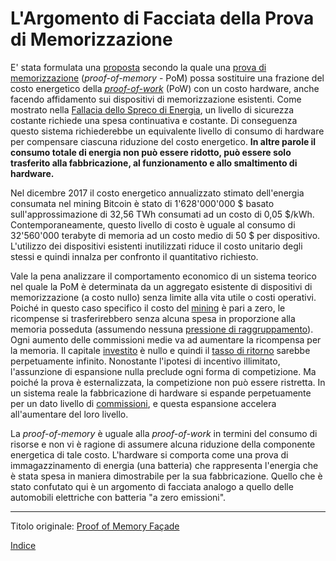 # L'Argomento di Facciata della Prova di Memorizzazione



E' stata formulata una [proposta](https://eprint.iacr.org/2017/893.pdf) secondo la quale una [prova di memorizzazione](ch101-glossary.md#prova-di-memorizzazione-proof-of-memory) (_proof-of-memory_ - PoM) possa sostituire una frazione del costo energetico della [_proof-of-work_](ch101-glossary.md#prova-di-lavoro-proof-of-work) (PoW) con un costo hardware, anche facendo affidamento sui dispositivi di memorizzazione esistenti. Come mostrato nella [Fallacia dello Spreco di Energia](ch053-energy-waste-fallacy.md), un livello di sicurezza costante richiede una spesa continuativa e costante. Di conseguenza questo sistema richiederebbe un equivalente livello di consumo di hardware per compensare ciascuna riduzione del costo energetico. **In altre parole il consumo totale di energia non può essere ridotto, può essere solo trasferito alla fabbricazione, al funzionamento e allo smaltimento di hardware.**

Nel dicembre 2017 il costo energetico annualizzato stimato dell'energia consumata nel mining Bitcoin è stato di 1'628'000'000 $ basato sull'approssimazione di 32,56 TWh consumati ad un costo di 0,05 $/kWh. Contemporaneamente, questo livello di costo è uguale al consumo di 32'560'000 terabyte di memoria ad un costo medio di 50 $ per dispositivo. L'utilizzo dei dispositivi esistenti inutilizzati riduce il costo unitario degli stessi e quindi innalza per confronto il quantitativo richiesto. 

Vale la pena analizzare il comportamento economico di un sistema teorico nel quale la PoM è determinata da un aggregato esistente di dispositivi di memorizzazione (a costo nullo) senza limite alla vita utile o costi operativi. Poiché in questo caso specifico il costo del [mining](ch101-glossary.md#centro-di-mining-mine) è pari a zero, le ricompense si trasferirebbero senza alcuna spesa in proporzione alla memoria posseduta (assumendo nessuna [pressione di raggruppamento](ch039-pooling-pressure-risk.md)). Ogni aumento delle commissioni medie va ad aumentare la ricompensa per la memoria. Il capitale [investito](ch101-glossary.md#dare-in-prestito---investire) è nullo e quindi il [tasso di ritorno](ch101-glossary.md#interesse) sarebbe perpetuamente infinito. Nonostante l'ipotesi di incentivo illimitato, l'assunzione di espansione nulla preclude ogni forma di competizione. Ma poiché la prova è esternalizzata, la competizione non può essere ristretta. In un sistema reale la fabbricazione di hardware si espande perpetuamente per un dato livello di [commissioni](ch101-glossary.md#commissione-di-transazione-fee), e questa espansione accelera all'aumentare del loro livello.

La _proof-of-memory_ è uguale alla _proof-of-work_ in termini del consumo di risorse e non vi è ragione di assumere alcuna riduzione della componente energetica di tale costo. L'hardware si comporta come una prova di immagazzinamento di energia (una batteria) che rappresenta l'energia che è stata spesa in maniera dimostrabile per la sua fabbricazione. Quello che è stato confutato qui è un argomento di facciata analogo a quello delle automobili elettriche con batteria "a zero emissioni".

---

Titolo originale: [Proof of Memory Façade](https://github.com/libbitcoin/libbitcoin-system/wiki/Proof-of-Memory-Façade)

[Indice](/README.md)

